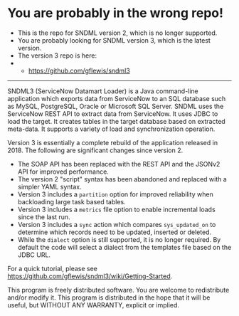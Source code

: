# You are probably in the wrong repo!

* This is the repo for SNDML version 2, which is no longer supported.
* You are probably looking for SNDML version 3, which is the latest version.
* The version 3 repo is here:
* * https://github.com/gflewis/sndml3

<hr/>

SNDML3 (ServiceNow Datamart Loader) is a Java command-line application which exports data from ServiceNow to an SQL database such as MySQL, PostgreSQL, Oracle or Microsoft SQL Server. SNDML uses the ServiceNow REST API to extract data from ServiceNow. It uses JDBC to load the target. It creates tables in the target database based on extracted meta-data. It supports a variety of load and synchronization operation. 

Version 3 is essentially a complete rebuild of the application released in 2018. The following are significant changes since version 2.
* The SOAP API has been replaced with the REST API and the JSONv2 API for improved performance.
* The version 2 "script" syntax has been abandoned and replaced with a simpler YAML syntax.
* Version 3 includes a `partition` option for improved reliability when backloading large task based tables.
* Version 3 includes a `metrics` file option to enable incremental loads since the last run.
* Version 3 includes a `sync` action which compares `sys_updated_on` to determine which records need to be updated, inserted or deleted.
* While the `dialect` option is still supported, it is no longer required. By default the code will select a dialect from the templates file based on the JDBC URL.

For a quick tutorial, please see https://github.com/gflewis/sndml3/wiki/Getting-Started.

This program is freely distributed software. You are welcome to redistribute and/or modify it. This program is distributed in the hope that it will be useful, but WITHOUT ANY WARRANTY, explicit or implied. 
